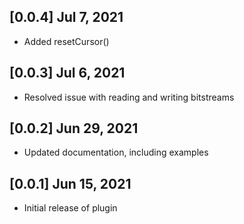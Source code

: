 ## [0.0.4] Jul 7, 2021

* Added resetCursor()

## [0.0.3] Jul 6, 2021

* Resolved issue with reading and writing bitstreams

## [0.0.2] Jun 29, 2021

* Updated documentation, including examples


## [0.0.1] Jun 15, 2021

* Initial release of plugin

